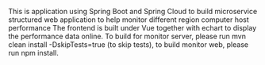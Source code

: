 This is application using Spring Boot and Spring Cloud to build microservice structured web application to help monitor different region computer host performance
The frontend is built under Vue together with echart to display the performance data online.
To build for monitor server, please run mvn clean install -DskipTests=true (to skip tests), to build monitor web, please run npm install.
